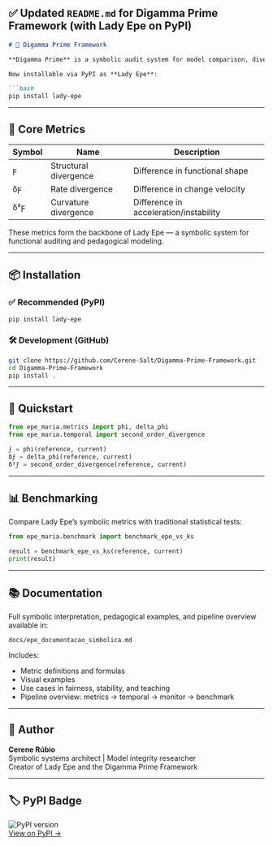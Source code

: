

## ✅ Updated `README.md` for Digamma Prime Framework (with Lady Epe on PyPI)

```markdown
# 🌌 Digamma Prime Framework

**Digamma Prime** is a symbolic audit system for model comparison, divergence analysis, and structural integrity monitoring. Built for data science, machine learning, and AI interpretability, it offers metrics that go beyond statistical tests — revealing how models behave, change, and destabilize.

Now installable via PyPI as **Lady Epe**:

```bash
pip install lady-epe
```

---

## 🔣 Core Metrics

| Symbol | Name                  | Description                          |
|--------|-----------------------|--------------------------------------|
| ϝ      | Structural divergence | Difference in functional shape       |
| δϝ     | Rate divergence       | Difference in change velocity        |
| δ²ϝ    | Curvature divergence  | Difference in acceleration/instability |

These metrics form the backbone of Lady Epe — a symbolic system for functional auditing and pedagogical modeling.

---

## 📦 Installation

### ✅ Recommended (PyPI)

```bash
pip install lady-epe
```

### 🛠️ Development (GitHub)

```bash
git clone https://github.com/Cerene-Salt/Digamma-Prime-Framework.git
cd Digamma-Prime-Framework
pip install .
```

---

## 🚀 Quickstart

```python
from epe_maria.metrics import phi, delta_phi
from epe_maria.temporal import second_order_divergence

ϝ = phi(reference, current)
δϝ = delta_phi(reference, current)
δ²ϝ = second_order_divergence(reference, current)
```

---

## 📊 Benchmarking

Compare Lady Epe’s symbolic metrics with traditional statistical tests:

```python
from epe_maria.benchmark import benchmark_epe_vs_ks

result = benchmark_epe_vs_ks(reference, current)
print(result)
```

---

## 📚 Documentation

Full symbolic interpretation, pedagogical examples, and pipeline overview available in:

```
docs/epe_documentacao_simbolica.md
```

Includes:
- Metric definitions and formulas
- Visual examples
- Use cases in fairness, stability, and teaching
- Pipeline overview: metrics → temporal → monitor → benchmark

---

## 🧠 Author

**Cerene Rúbio**  
Symbolic systems architect | Model integrity researcher  
Creator of Lady Epe and the Digamma Prime Framework

---

## 🏷️ PyPI Badge

![PyPI version](https://img.shields.io/pypi/v/lady-epe)  
[View on PyPI →](https://pypi.org/project/lady-epe)
```
